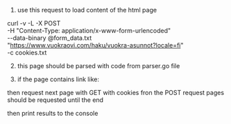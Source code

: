 1. use this request to load content of the html page

curl -v -L -X POST \
 -H "Content-Type: application/x-www-form-urlencoded" \
 --data-binary @form_data.txt \
 "https://www.vuokraovi.com/haku/vuokra-asunnot?locale=fi" \
 -c cookies.txt

2. this page should be parsed with code from parser.go file

3. if the page contains link like:

<link rel="next" href='https://www.vuokraovi.com/vuokra-asunnot?page=2' />

then request next page with GET with cookies fron the POST request
pages should be requested until the end

then print results to the console
